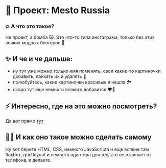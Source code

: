 # 🌲 Проект: Mesto Russia 

### 💥 А что это такое? 

Не проект, а бомба 🙀. Это что-то типа инстаграма, только без этих всяких модных блогеров 🤠

## ✨ И че и че дальше:

* ну тут уже можно только имя поменять, свои какие-то картиночки добавить, лайкать их и удалять 🤘
* полюбуйтесь, какие картиночки красивые я нашла 🏞
* скоро тут еще немного всякого добавится ❤️‍🔥

## ⚡ Интересно, где на это можно посмотреть?

Да вот прямо [тут](https://iren4ik.github.io/mesto/)

## 👩‍💻 И как оно такое можно сделать самому

Ну вот берете HTML, CSS, немного JavaScriptа и еще всякие там flexbox, grid layout и немного адаптива для тех, кто не отлипает от телефона, и делаете.


